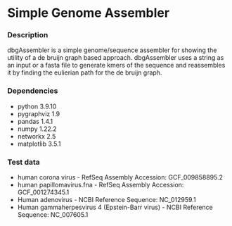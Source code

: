 # Simple Genome Assembler

### Description
dbgAssembler is a simple genome/sequence assembler for showing the utility of
a de bruijn graph based approach. dbgAssembler uses a string as an input or a fasta file to
generate kmers of the sequence and reassembles it by finding the eulierian path for the de bruijn graph.

### Dependencies
* python 3.9.10
* pygraphviz 1.9
* pandas     1.4.1
* numpy      1.22.2
* networkx   2.5
* matplotlib 3.5.1

### Test data
 * human corona virus - RefSeq Assembly Accession: GCF_009858895.2
 * human papillomavirus.fna - RefSeq Assembly Accession: GCF_001274345.1
 * Human adenovirus - NCBI Reference Sequence: NC_012959.1
 * Human gammaherpesvirus 4 (Epstein-Barr virus) - NCBI Reference Sequence: NC_007605.1

